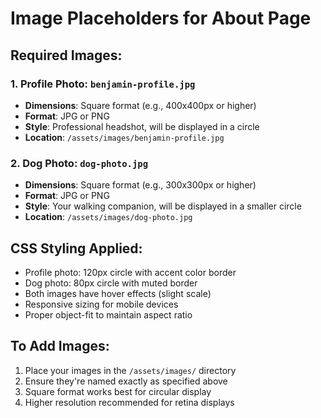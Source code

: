 # Image Placeholders for About Page

## Required Images:

### 1. Profile Photo: `benjamin-profile.jpg`
- **Dimensions**: Square format (e.g., 400x400px or higher)
- **Format**: JPG or PNG
- **Style**: Professional headshot, will be displayed in a circle
- **Location**: `/assets/images/benjamin-profile.jpg`

### 2. Dog Photo: `dog-photo.jpg`  
- **Dimensions**: Square format (e.g., 300x300px or higher)
- **Format**: JPG or PNG
- **Style**: Your walking companion, will be displayed in a smaller circle
- **Location**: `/assets/images/dog-photo.jpg`

## CSS Styling Applied:
- Profile photo: 120px circle with accent color border
- Dog photo: 80px circle with muted border
- Both images have hover effects (slight scale)
- Responsive sizing for mobile devices
- Proper object-fit to maintain aspect ratio

## To Add Images:
1. Place your images in the `/assets/images/` directory
2. Ensure they're named exactly as specified above
3. Square format works best for circular display
4. Higher resolution recommended for retina displays
